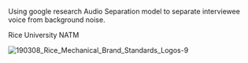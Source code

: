 Using google research Audio Separation model to separate interviewee voice from background noise. 

Rice University NATM <br>

![190308_Rice_Mechanical_Brand_Standards_Logos-9](https://user-images.githubusercontent.com/34732790/233485974-1c320b33-0285-4652-9bd6-a351552ad2ce.png)

